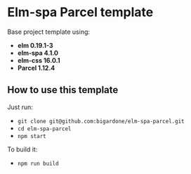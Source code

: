 # Elm-spa Parcel template

Base project template using:

- **elm 0.19.1-3**
- **elm-spa 4.1.0**
- **elm-css 16.0.1**
- **Parcel 1.12.4**

## How to use this template

Just run:

- `git clone git@github.com:bigardone/elm-spa-parcel.git`
- `cd elm-spa-parcel`
- `npm start`

To build it:

- `npm run build`
